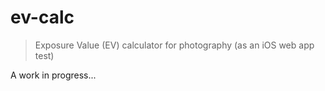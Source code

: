 # ev-calc

> Exposure Value (EV) calculator for photography (as an iOS web app test)

A work in progress...
